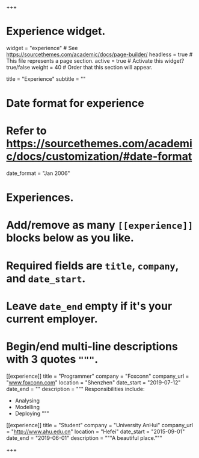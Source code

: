 +++
# Experience widget.
widget = "experience"  # See https://sourcethemes.com/academic/docs/page-builder/
headless = true  # This file represents a page section.
active = true  # Activate this widget? true/false
weight = 40  # Order that this section will appear.

title = "Experience"
subtitle = ""

# Date format for experience
#   Refer to https://sourcethemes.com/academic/docs/customization/#date-format
date_format = "Jan 2006"

# Experiences.
#   Add/remove as many `[[experience]]` blocks below as you like.
#   Required fields are `title`, `company`, and `date_start`.
#   Leave `date_end` empty if it's your current employer.
#   Begin/end multi-line descriptions with 3 quotes `"""`.
[[experience]]
  title = "Programmer"
  company = "Foxconn"
  company_url = "www.foxconn.com"
  location = "Shenzhen"
  date_start = "2019-07-12"
  date_end = ""
  description = """
  Responsibilities include:
  
  * Analysing
  * Modelling
  * Deploying
  """

[[experience]]
  title = "Student"
  company = "University AnHui"
  company_url = "http://www.ahu.edu.cn"
  location = "Hefei"
  date_start = "2015-09-01"
  date_end = "2019-06-01"
  description = """A beautiful place."""

+++
